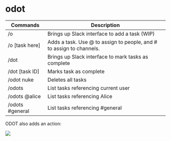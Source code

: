 # odot


| Commands      | Description |
|----------|------------|
|/o| Brings up Slack interface to add a task (WIP) |
|/o [task here]| Adds a task. Use @ to assign to people, and # to assign to channels. |
|/dot| Brings up Slack interface to mark tasks as complete |
|/dot [task ID]| Marks task as complete |
|/odot nuke| Deletes all tasks |
|/odots| List tasks referencing current user|
|/odots @alice| List tasks referencing Alice|
|/odots #general| List tasks referencing #general|

ODOT also adds an action:

![](https://i.imgur.com/7fWVavx.png)

